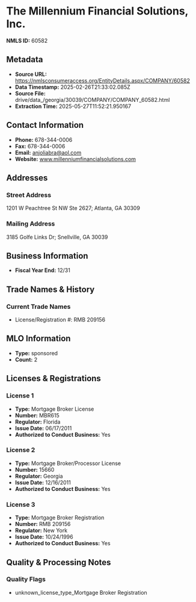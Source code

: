 # The Millennium Financial Solutions, Inc.

**NMLS ID:** 60582

## Metadata
- **Source URL:** https://nmlsconsumeraccess.org/EntityDetails.aspx/COMPANY/60582
- **Data Timestamp:** 2025-02-26T21:33:02.085Z
- **Source File:** drive/data_/georgia/30039/COMPANY/COMPANY_60582.html
- **Extraction Time:** 2025-05-27T11:52:21.950167

## Contact Information
- **Phone:** 678-344-0006
- **Fax:** 678-344-0006
- **Email:** anjoliabra@aol.com
- **Website:** www.millenniumfinancialsolutions.com

## Addresses
### Street Address
1201 W Peachtree St NW Ste 2627; Atlanta, GA 30309

### Mailing Address
3185 Golfe Links Dr; Snellville, GA 30039

## Business Information
- **Fiscal Year End:** 12/31

## Trade Names & History
### Current Trade Names
- License/Registration #: RMB 209156

## MLO Information
- **Type:** sponsored
- **Count:** 2

## Licenses & Registrations

### License 1
- **Type:** Mortgage Broker License
- **Number:** MBR615
- **Regulator:** Florida
- **Issue Date:** 06/17/2011
- **Authorized to Conduct Business:** Yes

### License 2
- **Type:** Mortgage Broker/Processor License
- **Number:** 15660
- **Regulator:** Georgia
- **Issue Date:** 12/16/2011
- **Authorized to Conduct Business:** Yes

### License 3
- **Type:** Mortgage Broker Registration
- **Number:** RMB 209156
- **Regulator:** New York
- **Issue Date:** 10/24/1996
- **Authorized to Conduct Business:** Yes

## Quality & Processing Notes
### Quality Flags
- unknown_license_type_Mortgage Broker Registration
